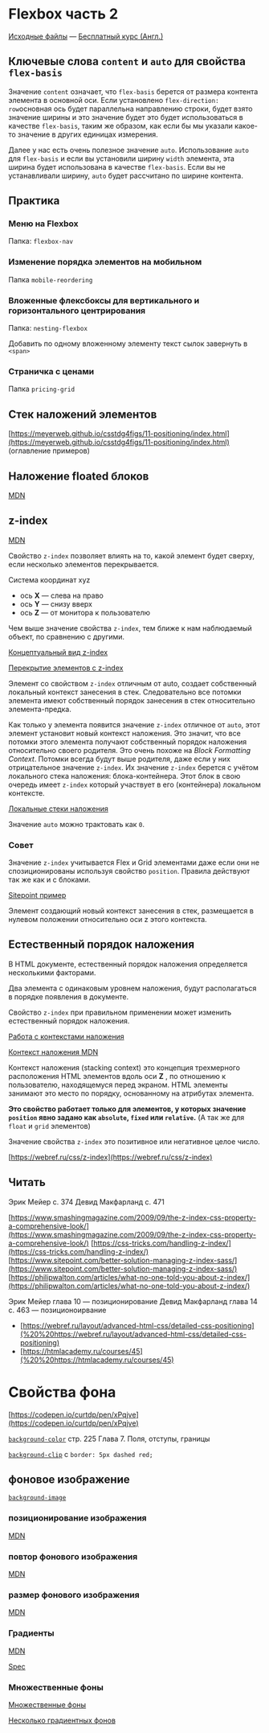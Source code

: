 # Flexbox часть 2

[Исходные файлы](https://github.com/wesbos/What-The-Flexbox) — [Бесплатный курс (Англ.)](https://flexbox.io)

## Ключевые слова `content` и `auto` для свойства `flex-basis`

Значение `content` означает, что `flex-basis` берется от размера контента элемента в основной оси. Если установлено `flex-direction: row`основная ось будет параллельна направлению строки, будет взято значение ширины и  это значение будет это будет использоваться в качестве `flex-basis`, таким же образом, как если бы мы указали какое-то значение в других единицах измерения.

Далее у нас есть очень полезное значение `auto`. Использование `auto` для `flex-basis` и если вы установили ширину `width` элемента, эта ширина будет использована в качестве `flex-basis`. Если вы не устанавливали ширину,  `auto` будет рассчитано по ширине контента.

## Практика

### Меню на Flexbox

Папка: `flexbox-nav`

### Изменение порядка элементов на мобильном

Папка `mobile-reordering`

### Вложенные флексбоксы для вертикального и горизонтального центрирования

Папка: `nesting-flexbox`

Добавить по одному вложенному элементу текст сылок завернуть в `<span>`

### Страничка с ценами

Папка `pricing-grid`

## Стек наложений элементов

[https://meyerweb.github.io/csstdg4figs/11-positioning/index.html](https://meyerweb.github.io/csstdg4figs/11-positioning/index.html) (оглавление примеров)

## Наложение floated блоков

[MDN](https://developer.mozilla.org/en-US/docs/Web/CSS/CSS_Positioning/Understanding_z_index/Stacking_and_float)

## z-index

[MDN](https://developer.mozilla.org/ru/docs/Web/Guide/CSS/Understanding_z_index)

Свойство `z-index` позволяет влиять на то, какой элемент будет сверху, если несколько элементов перекрывается.

Система координат xyz

- ось **X** — слева на право
- ось **Y** — снизу вверх
- ось **Z** — от монитора к пользователю

Чем выше значение свойства `z-index`, тем ближе к нам наблюдаемый объект, по сравнению с другими.

[Концептуальный вид z-index](https://meyerweb.github.io/csstdg4figs/11-positioning/z-index-conceptual-view.html)

[Перекрытие элементов с z-index](https://meyerweb.github.io/csstdg4figs/11-positioning/z-index-elements-overlap.html)

Элемент со свойством `z-index` отличным от auto, создает собственный локальный контекст занесения в стек. Следовательно все потомки элемента имеют собственный порядок занесения в стек относительно элемента-предка.

Как только у элемента появится значение `z-index` отличное от `auto`, этот элемент установит новый контекст наложения. Это значит, что все потомки этого элемента получают собственный порядок наложения относительно своего родителя. Это очень похоже на _Block Formatting Context_. Потомки всегда будут выше родителя, даже если у них отрицательное значение `z-index`. Их значение `z-index` берется с учётом локального стека наложения: блока-контейнера. Этот блок в свою очередь имеет `z-index` который участвует в его (контейнера) локальном контексте.

[Локальные стеки наложения](https://meyerweb.github.io/csstdg4figs/11-positioning/z-index-local-stacking-contexts.html)

Значение `auto` можно трактовать как `0`.

### Совет

Значение `z-index` учитывается Flex и Grid элементами даже если они не спозиционированы используя свойство `position`. Правила действуют так же как и с блоками.

[Sitepoint пример](https://www.sitepoint.com/quick-tip-how-z-index-and-auto-margins-work-in-flexbox/)

Элемент создающий новый контекст занесения в стек, размещается в нулевом положении относительно оси z этого контекста.

## Естественный порядок наложения

В HTML документе, естественный порядок наложения определяется несколькими факторами.

Два элемента с одинаковым уровнем наложения, будут располагаться в порядке появления в документе.

Свойство `z-index` при правильном применении может изменить естественный порядок наложения.

[Работа с контекстами наложения](https://tiffanybbrown.com/2015/09/css-stacking-contexts-wtf/)

[Контекст наложения MDN](https://developer.mozilla.org/ru/docs/Web/CSS/CSS_Positioning/Understanding_z_index/The_stacking_context)

Контекст наложения (stacking context) это концепция трехмерного расположения HTML элементов вдоль оси **Z** , по отношению к пользователю, находящемуся перед экраном.  HTML элементы занимают это место по порядку, основанному на атрибутах элемента.

**Это свойство работает только для элементов, у которых значение `position` явно задано как `absolute`, `fixed` или `relative`.** (А так же для `float` и `grid` элементов)

Значение свойства `z-index` это позитивное или негативное целое число.

[https://webref.ru/css/z-index](https://webref.ru/css/z-index)

## Читать

  Эрик Мейер с. 374
  Девид Макфарланд с. 471

[https://www.smashingmagazine.com/2009/09/the-z-index-css-property-a-comprehensive-look/](https://www.smashingmagazine.com/2009/09/the-z-index-css-property-a-comprehensive-look/)
[https://css-tricks.com/handling-z-index/](https://css-tricks.com/handling-z-index/)
[https://www.sitepoint.com/better-solution-managing-z-index-sass/](https://www.sitepoint.com/better-solution-managing-z-index-sass/)
[https://philipwalton.com/articles/what-no-one-told-you-about-z-index/](https://philipwalton.com/articles/what-no-one-told-you-about-z-index/)

  Эрик Мейер глава 10 — позиционирование
  Девид Макфарланд  глава 14 с. 463 — позиционоирвание

- [https://webref.ru/layout/advanced-html-css/detailed-css-positioning](%20%20https://webref.ru/layout/advanced-html-css/detailed-css-positioning)
- [https://htmlacademy.ru/courses/45](%20%20https://htmlacademy.ru/courses/45)

# Свойства фона

[https://codepen.io/curtdp/pen/xPqjve](https://codepen.io/curtdp/pen/xPqjve)

[`background-color`](https://developer.mozilla.org/ru/docs/Web/CSS/background-color) стр. 225 Глава 7. Поля, отступы, границы

[`background-clip`](https://developer.mozilla.org/ru/docs/Web/CSS/background-clip) c `border: 5px dashed red;`

## фоновое изображение

[`background-image`](https://developer.mozilla.org/ru/docs/Web/CSS/background-image)

### позиционирование изображения

[MDN](https://developer.mozilla.org/en-US/docs/Web/CSS/background-position)

### повтор фонового изображения

[MDN](https://developer.mozilla.org/ru/docs/Web/CSS/background-repeat)

### размер фонового изображения

[MDN](https://developer.mozilla.org/en-US/docs/Web/CSS/background-size)

### Градиенты

[MDN](https://developer.mozilla.org/en-US/docs/Web/CSS/linear-gradient)

[Spec](https://drafts.csswg.org/css-images-3/#gradients)

### Множественные фоны

[Множественные фоны](https://developer.mozilla.org/ru/docs/Web/CSS/CSS_Background_and_Borders/%D0%9C%D0%BD%D0%BE%D0%B6%D0%B5%D1%81%D1%82%D0%B2%D0%B5%D0%BD%D0%BD%D1%8B%D0%B5_%D1%84%D0%BE%D0%BD%D1%8B)

[Несколько градиентных фонов](https://codepen.io/curtdp/pen/XzMYVL)